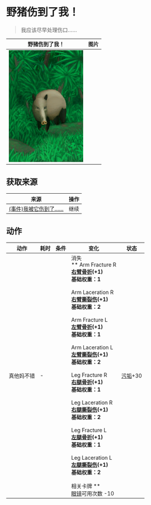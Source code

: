 # 野猪伤到了我！  
> 我应该尽早处理伤口……  
  
  野猪伤到了我！  |   图片   
 ----  |  ----:   
   |  <img decoding="async" src="Sprite/BoarEvent.png" href="a.md" style="max-width:300px;max-height:300px;">   
  
## 获取来源  
来源  |  操作  
----  |  ----  
[(事件)我被它伤到了……](Event_BoarFightBadFailure.md)  |  继续  
## 动作  
动作  |  耗时  |  条件  |  变化  |  状态  
----  |  ----  |  ----  |  ----  |  ----  
真他妈不错<br>  |  -  |    |  消失<br>** Arm Fracture R **<br>  [右臂骨折](W_ArmFractureR.md)(+1)<br>基础权重：1<br><br>** Arm Laceration R **<br>  [右臂撕裂伤](W_ArmLacerationR.md)(+1)<br>基础权重：2<br><br>** Arm Fracture L **<br>  [左臂骨折](W_ArmFractureL.md)(+1)<br>基础权重：1<br><br>** Arm Laceration L **<br>  [左臂撕裂伤](W_ArmLacerationL.md)(+1)<br>基础权重：2<br><br>** Leg Fracture R **<br>  [右腿骨折](W_LegFractureR.md)(+1)<br>基础权重：1<br><br>** Leg Laceration R **<br>  [右腿撕裂伤](W_LegLacerationR.md)(+1)<br>基础权重：2<br><br>** Leg Fracture L **<br>  [左腿骨折](W_LegFractureL.md)(+1)<br>基础权重：1<br><br>** Leg Laceration L **<br>  [左腿撕裂伤](W_LegLacerationL.md)(+1)<br>基础权重：2<br><br>** 相关卡牌 **<br>[眼镜](Glasses.md)可用次数  -10  |  [污垢](Filth.md)+30  
